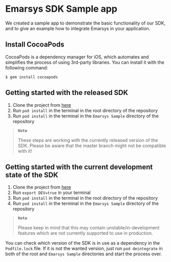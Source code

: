 # Emarsys SDK Sample app

We created a sample app to demonstrate the basic functionality of our SDK, and to give an example how to integrate Emarsys in your application.

## Install CocoaPods

CocoaPods is a dependency manager for iOS, which automates and simplifies the process of using 3rd-party libraries.
You can install it with the following command:

`$ gem install cocoapods`


## Getting started with the released SDK

1. Clone the project from [here](https://github.com/emartech/ios-emarsys-sdk)
2. Run `pod install` in the terminal in the root directory of the repository
3. Run `pod install` in the terminal in the `Emarsys Sample` directory of the repository

> __`Note`__
>  
>  These steps are working with the currently released version of the SDK. Please be aware that the master branch might not be compatible with it!


## Getting started with the current development state of the SDK

1. Clone the project from [here](https://github.com/emartech/ios-emarsys-sdk)
2. Run `export DEV=true` in your terminal
3. Run `pod install` in the terminal in the root directory of the repository
4. Run `pod install` in the terminal in the `Emarsys Sample` directory of the repository

> __`Note`__
>  
>  Please keep in mind that this may contain unstable/in-development features which are not currently supported to use in production.

You can check which version of the SDK is in use as a dependency in the `Podfile.lock` file. If it is not the wanted version, just run `pod deintegrate` in both of the root and `Emarsys Sample` directories and start the process over.

 